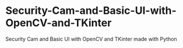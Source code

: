 # Security-Cam-and-Basic-UI-with-OpenCV-and-TKinter
Security Cam and Basic UI with OpenCV and TKinter made with Python

